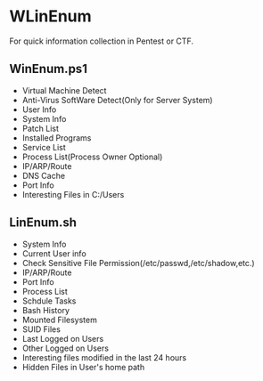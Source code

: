 # WLinEnum

For quick information collection in Pentest or CTF.

## WinEnum.ps1

+ Virtual Machine Detect
+ Anti-Virus SoftWare Detect(Only for Server System)
+ User Info
+ System Info
+ Patch List
+ Installed Programs
+ Service List
+ Process List(Process Owner Optional)
+ IP/ARP/Route
+ DNS Cache
+ Port Info
+ Interesting Files in C:/Users


## LinEnum.sh

+ System Info
+ Current User info
+ Check Sensitive File Permission(/etc/passwd,/etc/shadow,etc.)
+ IP/ARP/Route
+ Port Info
+ Process List
+ Schdule Tasks
+ Bash History
+ Mounted Filesystem
+ SUID Files
+ Last Logged on Users
+ Other Logged on Users
+ Interesting files modified in the last 24 hours
+ Hidden Files in User's home path
